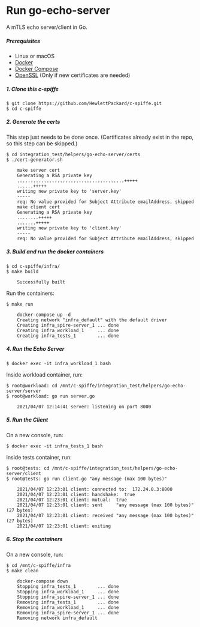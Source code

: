 # Run go-echo-server

A mTLS echo server/client in Go.

##### Prerequisites

- Linux or macOS
- [Docker](https://docs.docker.com/install/)
- [Docker Compose](https://docs.docker.com/compose/install/)
- [OpenSSL](https://www.openssl.org/docs/) (Only if new certificates are needed)

##### 1. Clone this c-spiffe

```
$ git clone https://github.com/HewlettPackard/c-spiffe.git
$ cd c-spiffe
```
##### 2. Generate the certs

This step just needs to be done once. (Certificates already exist in the repo, so this step can be skipped.)

```
$ cd integration_test/helpers/go-echo-server/certs
$ ./cert-generator.sh

    make server cert
    Generating a RSA private key
    ........................................+++++
    ......+++++
    writing new private key to 'server.key'
    -----
    req: No value provided for Subject Attribute emailAddress, skipped
    make client cert
    Generating a RSA private key
    ........+++++
    .......+++++
    writing new private key to 'client.key'
    -----
    req: No value provided for Subject Attribute emailAddress, skipped
```

##### 3. Build and run the docker containers

```
$ cd c-spiffe/infra/
$ make build

    Successfully built
```

Run the containers:

```
$ make run

    docker-compose up -d
    Creating network "infra_default" with the default driver
    Creating infra_spire-server_1 ... done
    Creating infra_workload_1     ... done
    Creating infra_tests_1        ... done

```

##### 4. Run the Echo Server 

```
$ docker exec -it infra_workload_1 bash
```
Inside workload container, run:

```
$ root@workload: cd /mnt/c-spiffe/integration_test/helpers/go-echo-server/server
$ root@workload: go run server.go

    2021/04/07 12:14:41 server: listening on port 8000
```

##### 5. Run the Client

On a new console, run:

```
$ docker exec -it infra_tests_1 bash
```
Inside tests container, run:

```
$ root@tests: cd /mnt/c-spiffe/integration_test/helpers/go-echo-server/client
$ root@tests: go run client.go "any message (max 100 bytes)"

    2021/04/07 12:23:01 client: connected to:  172.24.0.3:8000
    2021/04/07 12:23:01 client: handshake:  true
    2021/04/07 12:23:01 client: mutual:  true
    2021/04/07 12:23:01 client: sent     "any message (max 100 bytes)" (27 bytes)
    2021/04/07 12:23:01 client: received "any message (max 100 bytes)" (27 bytes)
    2021/04/07 12:23:01 client: exiting
```

##### 6. Stop the containers

On a new console, run:

```
$ cd /mnt/c-spiffe/infra
$ make clean

    docker-compose down
    Stopping infra_tests_1        ... done
    Stopping infra_workload_1     ... done
    Stopping infra_spire-server_1 ... done
    Removing infra_tests_1        ... done
    Removing infra_workload_1     ... done
    Removing infra_spire-server_1 ... done
    Removing network infra_default
```
